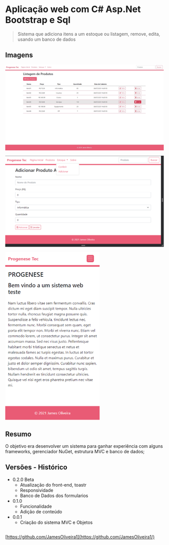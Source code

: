 # Aplicação web com C# Asp.Net Bootstrap e Sql

> Sistema que adiciona itens a um estoque ou listagem, remove, edita, usando um banco de dados

## Imagens 

<p>
  <img src="images/image01.png" width="800" title="preview">
  <p>    </p>
  <img src="images/image03.png" width="800" alt="preview">
  <p>    </p>
  <img src="images/image02.png" width="300" alt="preview">
  
</p>

## Resumo

O objetivo era desenvolver um sistema para ganhar experiência com alguns frameworks, gerenciador NuGet, estrutura MVC e banco de dados;  

## Versões - Histórico

* 0.2.0 Beta
    * Atualização do front-end, toastr
    * Responsividade
    * Banco de Dados dos formularios
* 0.1.0
    * Funcionalidade
    * Adição de conteúdo
* 0.0.1
    * Criação do sistema MVC e Objetos

## 

[https://github.com/JamesOliveira1](https://github.com/JamesOliveira1/)



